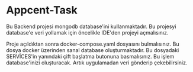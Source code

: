 # Appcent-Task

Bu Backend projesi mongodb database'ini kullanmaktadır. Bu projesyi database'e veri yollamak için öncelikle IDE'den projeyi açmalısınız. 

Proje açıldıktan sonra docker-compose.yaml dosyasını bulmalısınız. Bu dosya docker üzerinden sanal database oluşturmaktadır.
Bu dosyadaki SERVİCES'in yanındaki çift başlatma butonuna basmalısınız. Bu işlem database'inizi oluşturacak. Artık uygulamadan
veri gönderip çekebilirsiniz.
